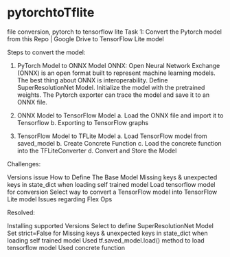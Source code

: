 # pytorchtoTflite
file conversion, pytorch to tensorflow lite
Task 1: 
Convert the Pytorch model from this Repo | Google Drive to TensorFlow Lite model

Steps to convert the model:



1) PyTorch Model to ONNX Model
ONNX: Open Neural Network Exchange (ONNX) is an open format built to represent machine learning models. The best thing about ONNX is interoperability.
Define SuperResolutionNet Model.
Initialize the model with the pretrained weights.
The Pytorch exporter can trace the model and save it to an ONNX file.

 2) ONNX Model to TensorFlow Model
       a. Load the ONNX file and import it to Tensorflow
       b. Exporting to TensorFlow graphs
 
3) TensorFlow Model to TFLite Model
       a. Load TensorFlow model from saved_model
       b. Create Concrete Function
       c. Load the concrete function into the TFLiteConverter
       d. Convert and Store the Model

Challenges:

Versions issue
How to Define The Base Model
Missing keys & unexpected keys in state_dict when loading self trained model
Load tensorflow model for conversion
Select way to convert a TensorFlow model into TensorFlow Lite model
Issues regarding Flex Ops

Resolved:

Installing supported Versions
Select to define SuperResolutionNet Model
Set strict=False for Missing keys & unexpected keys in state_dict when loading self trained model
Used tf.saved_model.load() method to load tensorflow model
Used concrete function




